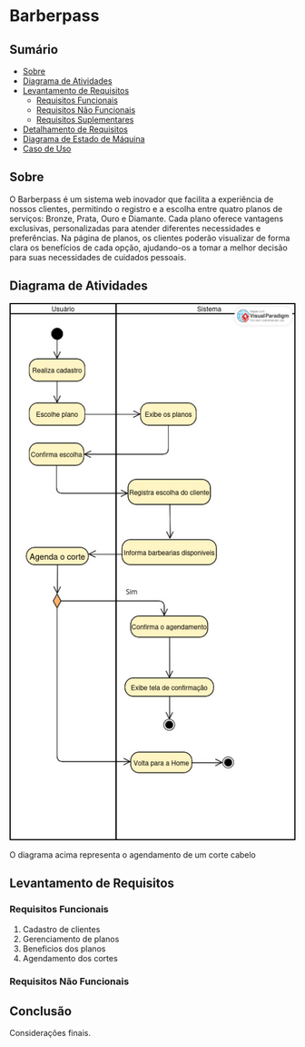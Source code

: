 # Barberpass

## Sumário
- [Sobre](#sobre)
- [Diagrama de Atividades](#diagrama-de-atividades)
- [Levantamento de Requisitos](#levantamento-de-requisitos)
    - [Requisitos Funcionais](#requisitos-funcionais)
    - [Requisitos Não Funcionais](#requisitos-não-funcionais)
    - [Requisitos Suplementares](#capitulo-2)
- [Detalhamento de Requisitos](#conclusao)
- [Diagrama de Estado de Máquina](#conclusao)
- [Caso de Uso](#conclusao)

## Sobre
O Barberpass é um sistema web inovador que facilita a experiência de nossos clientes, permitindo o registro e a escolha entre quatro planos de serviços: Bronze, Prata, Ouro e Diamante. Cada plano oferece vantagens exclusivas, personalizadas para atender diferentes necessidades e preferências. Na página de planos, os clientes poderão visualizar de forma clara os benefícios de cada opção, ajudando-os a tomar a melhor decisão para suas necessidades de cuidados pessoais.

## Diagrama de Atividades 
 <a href="">
    <img src="assets/Diagrama de Atividade.jpg">
</a>

O diagrama acima representa o agendamento de um corte cabelo

## Levantamento de Requisitos

### Requisitos Funcionais

1. Cadastro de clientes
2. Gerenciamento de planos
3. Beneficios dos planos
4. Agendamento dos cortes

### Requisitos Não Funcionais


## Conclusão
Considerações finais.
